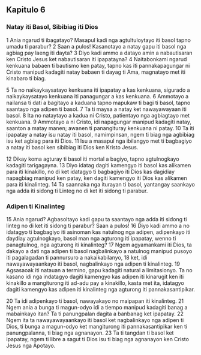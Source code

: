 Kapitulo 6
----------

### Natay iti Basol, Sibibiag iti Dios

1 Ania ngarud ti ibagatayo? Masapul kadi nga agtultuloytayo iti basol tapno umadu ti parabur?
2 Saan a pulos! Kasanotayo a natay gapu iti basol nga agbiag pay laeng iti dayta?
3 Diyo kadi ammo a datayo amin a nabautisaran ken Cristo Jesus ket nabautisaran iti ipapatayna?
4 Naitabonkami ngarud kenkuana babaen ti bautismo ken patay, tapno kas iti pannakapagungar ni Cristo manipud kadagiti natay babaen ti dayag ti Ama, magnatayo met iti kinabaro ti biag.

5 Ta no naikaykaysatayo kenkuana iti ipapatay a kas kenkuana, sigurado a naikaykaysatayo kenkuana iti panagungar a kas kenkuana.
6 Ammotayo a nailansa ti dati a bagitayo a kaduana tapno mapukaw ti bagi ti basol, tapno saantayo nga adipen ti basol.
7 Ta ti maysa a natay ket nawayawayaan iti basol.
8 Ita no nataytayo a kadua ni Cristo, patientayo nga agbiagtayo met kenkuana.
9 Ammotayo a ni Cristo, idi napagungar manipud kadagiti natay, saanton a matay manen; awanen ti panangituray kenkuana ni patay.
10 Ta iti ipapatay a natay isu natay iti basol, namimpinsan, ngem ti biag nga agbibiag isu ket agbiag para iti Dios.
11 Isu a masapul nga ibilangyo met ti bagbagiyo a natay iti basol ken sibibiag iti Dios ken Kristo Jesus.

12 Dikay koma agturay ti basol iti mortal a bagiyo, tapno agtulnogkayo kadagiti tarigagayna.
13 Diyo idatag dagiti kamengyo iti basol kas alikamen para iti kinakillo, no di ket idatagyo ti bagbagiyo iti Dios kas dagidiay napagbiag manipud ken patay, ken dagiti kamengyo iti Dios kas alikamen para iti kinalinteg.
14 Ta saannaka nga iturayan ti basol, yantangay saankayo nga adda iti sidong ti Linteg no di ket iti sidong ti parabur.

### Adipen ti Kinalinteg

15 Ania ngarud? Agbasoltayo kadi gapu ta saantayo nga adda iti sidong ti linteg no di ket iti sidong ti parabur? Saan a pulos!
16 Diyo kadi ammo a no idatagyo ti bagbagiyo iti asinoman kas natulnog nga adipen, adipenkayo iti daydiay agtulnogkayo, basol man nga agturong iti ipapatay, wenno ti panagtulnog, nga agturong iti kinalinteg?
17 Ngem agyamankami iti Dios, ta dakayo a dati nga adipen ti basol nagbalinkayo a natulnog manipud pusoyo iti pagalagadan ti pannursuro a nakaikabilanyo,
18 ket, idi nawayawayaankayo iti basol, nagbalinkayo nga adipen ti kinalinteg.
19 Agsasaoak iti natauan a termino, gapu kadagiti natural a limitasionyo. Ta no kasano idi nga indatagyo dagiti kamengyo kas adipen iti kinarugit ken iti kinakillo a mangiturong iti ad-adu pay a kinakillo, kasta met ita, idatagyo dagiti kamengyo kas adipen iti kinalinteg nga agturong iti pannakasantipikar.

20 Ta idi adipenkayo ti basol, nawayakayo no maipapan iti kinalinteg.
21 Ngem ania a bunga ti magun-odyo idi a tiempo manipud kadagiti banag a mabainkayo itan? Ta ti panungpalan dagita a banbanag ket ipapatay.
22 Ngem ita ta nawayawayaankayo iti basol ket nagbalinkayo nga adipen ti Dios, ti bunga a magun-odyo ket mangiturong iti pannakasantipikar ken ti panungpalanna, ti biag nga agnanayon. 23 Ta ti tangdan ti basol ket ipapatay, ngem ti libre a sagut ti Dios isu ti biag nga agnanayon ken Cristo Jesus nga Apotayo.
